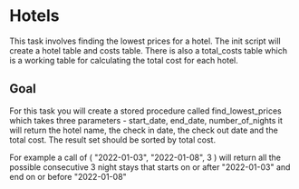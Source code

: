 # Hotels

This task involves finding the lowest prices for a hotel. The init script will create a hotel table and costs table. There is also a total_costs table which is a working table for calculating the total cost for each hotel. 

## Goal

For this task you will create a stored procedure called find_lowest_prices which takes three parameters - start_date, end_date, number_of_nights
it will return the hotel name, the check in date, the check out date and the total cost. The result set should be sorted by total cost.

For example a call of ( "2022-01-03", "2022-01-08", 3 ) will return all the possible consecutive 3 night stays that starts on or after "2022-01-03" and end on or before "2022-01-08"
